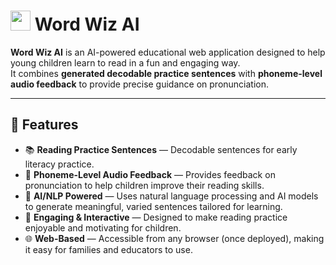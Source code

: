 # <img src="frontend/src/assets/wordwizIcon.svg" width="32"/> Word Wiz AI

**Word Wiz AI** is an AI-powered educational web application designed to help young children learn to read in a fun and engaging way.  
It combines **generated decodable practice sentences** with **phoneme-level audio feedback** to provide precise guidance on pronunciation.

---

## 🚀 Features

- 📚 **Reading Practice Sentences** — Decodable sentences for early literacy practice.  
- 🎤 **Phoneme-Level Audio Feedback** — Provides feedback on pronunciation to help children improve their reading skills.  
- 🤖 **AI/NLP Powered** — Uses natural language processing and AI models to generate meaningful, varied sentences tailored for learning.  
- 🌟 **Engaging & Interactive** — Designed to make reading practice enjoyable and motivating for children.  
- 🌐 **Web-Based** — Accessible from any browser (once deployed), making it easy for families and educators to use.  
